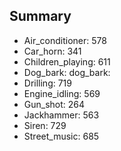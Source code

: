 ## Summary

- Air_conditioner: 578 
- Car_horn: 341 
- Children_playing: 611 
- Dog_bark: dog_bark: 
- Drilling: 719 
- Engine_idling: 569 
- Gun_shot: 264 
- Jackhammer: 563 
- Siren: 729 
- Street_music: 685 
